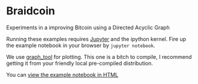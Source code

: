 # Braidcoin
Experiments in a improving Bitcoin using a Directed Acyclic Graph

Running these examples requires [Jupyter](http://jupyter.org/) and the ipython
kernel.  Fire up the example notebook in your browser by `jupyter notebook`.

We use [graph_tool](https://graph-tool.skewed.de/) for plotting.  This one is a
bitch to compile, I recommend getting it from your friendly local pre-compiled
distribution.

You can [view the example notebook in HTML](https://rawgit.com/mcelrath/braidcoin/master/Braid%2BExamples.html)
